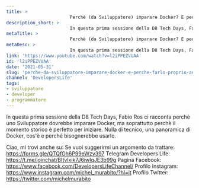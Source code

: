 ```yaml
---
title: > 
                        Perchè (da Sviluppatore) imparare Docker? E perchè farlo proprio adesso? - #D8TechDays
description_short: > 
                        In questa prima sessione della D8 Tech Days, Fabio Ros ci racconta perchè uno Sviluppatore dovrebbe imparare Docker, ma ...
metaTitle: > 
                        Perchè (da Sviluppatore) imparare Docker? E perchè farlo proprio adesso? - #D8TechDays
metaDesc: > 
                        In questa prima sessione della D8 Tech Days, Fabio Ros ci racconta perchè uno Sviluppatore dovrebbe imparare Docker, ma ...
link: 'https://www.youtube.com/watch?v=l2iPPEZVUAA'
id: 'l2iPPEZVUAA'
date: '2021-05-31'
slug: 'perche-da-sviluppatore-imparare-docker-e-perche-farlo-proprio-adesso-d8techdays'
channel: 'DevelopersLife'
tags: 
- sviluppatore
- developer
- programmatore
---
```

In questa prima sessione della D8 Tech Days, Fabio Ros ci racconta perchè uno Sviluppatore dovrebbe imparare Docker, ma soprattutto perchè il momento storico è perfetto per iniziare. Nulla di tecnico, una panoramica di Docker, cos'è e perché bisognerebbe usarlo.

Ciao, mi trovi anche su:
Se vuoi suggerirmi un argomento da trattare: https://forms.gle/QTQfGh6P99eWzv397
Telegram Developers Life: https://t.me/joinchat/BItvlxik7J6iwIqJE3b99g
Pagina Facebook: https://www.facebook.com/DevelopersLifeChannel/
Profilo Instagram: https://www.instagram.com/michel_murabito/?hl=it
Profilo Twitter: https://twitter.com/michelmurabito​